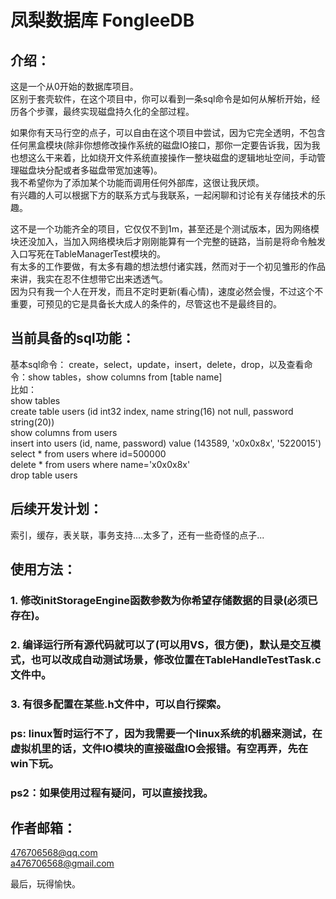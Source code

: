 # 凤梨数据库 FongleeDB

## 介绍：
这是一个从0开始的数据库项目。  
区别于套壳软件，在这个项目中，你可以看到一条sql命令是如何从解析开始，经历各个步骤，最终实现磁盘持久化的全部过程。   
  
如果你有天马行空的点子，可以自由在这个项目中尝试，因为它完全透明，不包含任何黑盒模块(除非你想修改操作系统的磁盘IO接口，那你一定要告诉我，因为我也想这么干来着，比如绕开文件系统直接操作一整块磁盘的逻辑地址空间，手动管理磁盘块分配或者多磁盘带宽加速等)。   
我不希望你为了添加某个功能而调用任何外部库，这很让我厌烦。  
有兴趣的人可以根据下方的联系方式与我联系，一起闲聊和讨论有关存储技术的乐趣。   
  
这不是一个功能齐全的项目，它仅仅不到1m，甚至还是个测试版本，因为网络模块还没加入，当加入网络模块后才刚刚能算有一个完整的链路，当前是将命令触发入口写死在TableManagerTest模块的。   
有太多的工作要做，有太多有趣的想法想付诸实践，然而对于一个初见雏形的作品来讲，我实在忍不住想带它出来透透气。   
因为只有我一个人在开发，而且不定时更新(看心情)，速度必然会慢，不过这个不重要，可预见的它是具备长大成人的条件的，尽管这也不是最终目的。   

## 当前具备的sql功能：
基本sql命令： create，select，update，insert，delete，drop，以及查看命令：show tables，show columns from [table name]   
比如：  
show tables  
create table users (id int32 index, name string(16) not null, password string(20))  
show columns from users  
insert into users (id, name, password) value (143589, 'x0x0x8x', '5220015')  
select * from users where id=500000  
delete * from users where name='x0x0x8x'  
drop table users  
  
## 后续开发计划：
索引，缓存，表关联，事务支持....太多了，还有一些奇怪的点子...   
  
## 使用方法：
### 1. 修改initStorageEngine函数参数为你希望存储数据的目录(必须已存在)。
### 2. 编译运行所有源代码就可以了(可以用VS，很方便)，默认是交互模式，也可以改成自动测试场景，修改位置在TableHandleTestTask.c文件中。
### 3. 有很多配置在某些.h文件中，可以自行探索。
### ps: linux暂时运行不了，因为我需要一个linux系统的机器来测试，在虚拟机里的话，文件IO模块的直接磁盘IO会报错。有空再弄，先在win下玩。
### ps2：如果使用过程有疑问，可以直接找我。

## 作者邮箱：
476706568@qq.com   
a476706568@gmail.com 

最后，玩得愉快。 
